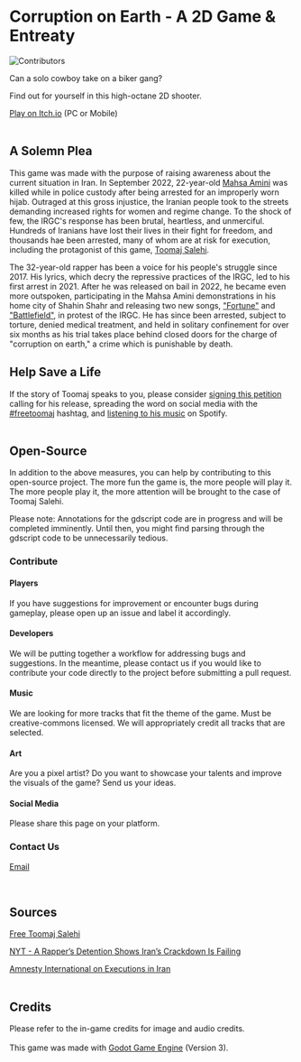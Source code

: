 # Corruption on Earth - A 2D Game & Entreaty

![Contributors](https://img.shields.io/github/contributors/FloppySword/Corruption-On-Earth?style=plastic)

Can a solo cowboy take on a biker gang? 

Find out for yourself in this high-octane 2D shooter.

[Play on Itch.io](https://floppysword.itch.io/corruption-on-earth) (PC or Mobile)
<br>
<br>
## A Solemn Plea

This game was made with the purpose of raising awareness about the current situation in Iran. 
In September 2022, 22-year-old [Mahsa Amini](https://en.wikipedia.org/wiki/Mahsa_Amini_protests) was killed while in police custody after being 
arrested for an improperly worn hijab. Outraged at this gross injustice, the Iranian people 
took to the streets demanding increased rights for women and regime change. To the shock of few, 
the IRGC's response has been brutal, heartless, and unmerciful. Hundreds of Iranians have lost their 
lives in their fight for freedom, and thousands hae been arrested, many of whom are at risk for execution, including the 
protagonist of this game, [Toomaj Salehi](https://en.wikipedia.org/wiki/Toomaj_Salehi).

The 32-year-old rapper has been a voice for his people's struggle since 2017. His lyrics, which decry
the repressive practices of the IRGC, led to his first arrest in 2021. After he was released on 
bail in 2022, he became even more outspoken, participating in the Mahsa Amini demonstrations in his home 
city of Shahin Shahr and releasing two new songs, ["Fortune"](https://youtu.be/Jpi7d_uQ5Ec) and ["Battlefield"](https://youtu.be/lWAGZ2EqNLM), in protest of the IRGC. He has since been arrested, 
subject to torture, denied medical treatment, and held in solitary confinement for over six months 
as his trial takes place behind closed doors for the charge of "corruption on earth," a crime 
which is punishable by death.
<br>
## Help Save a Life

If the story of Toomaj speaks to you, please consider [signing this petition](https://www.change.org/p/free-iranian-protest-rapper-toomaj-salehi-freetoomajsalehi-freetoomaj) calling for his release, 
spreading the word on social media with the [#freetoomaj](https://www.tiktok.com/tag/freetoomaj) hashtag, and [listening to his music](https://open.spotify.com/artist/5mBmrpiMC2lzIWCG0MDOYx?si=qhlg-JTtQiWppEqQuH_1kg&utm_source=whatsapp&dl_branch=1&nd=1) on Spotify.
<br>
<br>
## Open-Source

In addition to the above measures, you can help by contributing to this open-source project. The more fun the game is, the more people will play it. The more people play it, the more attention 
will be brought to the case of Toomaj Salehi.

Please note: Annotations for the gdscript code are in progress and will be completed imminently. Until then, you might find parsing through the gdscript code to be unnecessarily tedious.
<br>
### Contribute

#### Players
If you have suggestions for improvement or encounter bugs during gameplay, please open up an issue and label it accordingly. 

#### Developers
We will be putting together a workflow for addressing bugs and suggestions. In the meantime, please contact us if you would like to contribute your code directly to the project before submitting a pull request.

#### Music
We are looking for more tracks that fit the theme of the game. Must be creative-commons licensed. We will appropriately credit all tracks that are selected.

#### Art
Are you a pixel artist? Do you want to showcase your talents and improve the visuals of the game? Send us your ideas. 

#### Social Media

Please share this page on your platform. 


### Contact Us

[Email](mailto:benjaminfazio@protonmail.com)

<br>

## Sources

[Free Toomaj Salehi](https://freetoomajsalehi.com/)

[NYT - A Rapper’s Detention Shows Iran’s Crackdown Is Failing](https://web.archive.org/web/20230604084603/https://www.nytimes.com/2023/05/31/opinion/toomaj-salehi-iran.html)

[Amnesty International on Executions in Iran](https://www.amnesty.org/en/latest/news/2023/05/iran-executions-of-tortured-protesters-must-trigger-a-robust-reaction-from-the-international-community/)
<br>
<br>
## Credits

Please refer to the in-game credits for image and audio credits.  
<br>
This game was made with [Godot Game Engine](https://godotengine.org/) (Version 3).

